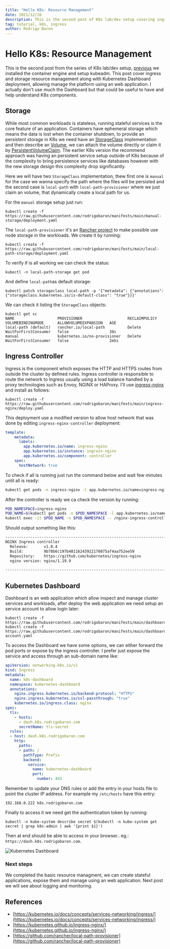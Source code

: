 ```yaml
---
title: "Hello K8s: Resource Management"
date: 2021/12/16
description: This is the second post of K8s lab/dev setup covering ingress, storage and Kubernetes Dashboard for resource management.
tag: tutorial, k8s, ingress
author: Rodrigo Baron
---
```


# Hello K8s: Resource Management

This is the second post from the series of K8s lab/dev setup, [previous](/posts/hello-k8s-install) we installed the container engine and setup kubeadm. This post cover ingress and storage resource management along with Kubernetes Dashboard deployment, allowing manage the platform using an web application. I actually don't use much the Dashboard but that could be useful to have and help understand K8s components.

## Storage

While most common workloads is stateless, running stateful services is the core feature of an application. Containers have ephemeral storage which means the data is lost when the container shutdown, to provide an persistent storage in K8s we need have an [StorageClass]([https://kubernetes.io/docs/concepts/storage/storage-classes/](https://kubernetes.io/docs/concepts/storage/storage-classes/)) implementation and then describe an [Volume]([https://kubernetes.io/docs/concepts/storage/volumes/](https://kubernetes.io/docs/concepts/storage/volumes/)), we can attach the volume directly or claim it by [PersistentVolumeClaim]([https://kubernetes.io/docs/concepts/storage/persistent-volumes/](https://kubernetes.io/docs/concepts/storage/persistent-volumes/)). The earlier K8s version the recommend approach was having an persistent service setup outside of K8s because of the complexity to bring persistence services like databases however with the new storage design this complexity drop significantly.

Here we will have two `StorageClass` implementation, thew first one is `manual` for the case we wanna specify the path where the files will be persisted and the second case is `local-path` with `local-path-provisioner` where we just claim an volume, that dynamically create a local path for us. 

For the `manual` storage setup just run:

```
kubectl create -f https://raw.githubusercontent.com/rodrigobaron/manifests/main/manual-storage/deployment.yaml
```

The `local-path-provisioner` it's an [Rancher project]([https://github.com/rancher/local-path-provisioner](https://github.com/rancher/local-path-provisioner)) to make possible use node storage in the workloads. We create it by running:

```
kubectl create -f https://raw.githubusercontent.com/rodrigobaron/manifests/main/local-path-storage/deployment.yaml
```

To verify if is all working we can check the status:

```
kubectl -n local-path-storage get pod
```

And define `local-path`as default storage:

```
kubectl patch storageclass local-path -p '{"metadata": {"annotations": {"storageclass.kubernetes.io/is-default-class": "true"}}}'
```

We can check it listing the `StorageClass` objects:

```
kubectl get sc
NAME                   PROVISIONER                    RECLAIMPOLICY   VOLUMEBINDINGMODE      ALLOWVOLUMEEXPANSION   AGE
local-path (default)   rancher.io/local-path          Delete          WaitForFirstConsumer   false                  38s
manual                 kubernetes.io/no-provisioner   Delete          WaitForFirstConsumer   false                  2m5s
```

## Ingress Controller

Ingress is the component which exposes the HTTP and HTTPS routes from outside the cluster by defined rules. Ingress controller is responsible to route the network to Ingress usually using a load balance handled by a proxy technologies such as Envoy, NGINX or HAProxy. I'll use [ingress-nginx]([https://kubernetes.github.io/ingress-nginx/](https://kubernetes.github.io/ingress-nginx/)) and install as follows:

```
kubectl create -f https://raw.githubusercontent.com/rodrigobaron/manifests/main/ingress-nginx/deploy.yaml
```

This deployment use a modified version to allow host network that was done by editing `ingress-nginx-controller` deployment:

```yaml
template:
    metadata:
      labels:
        app.kubernetes.io/name: ingress-nginx
        app.kubernetes.io/instance: ingress-nginx
        app.kubernetes.io/component: controller
    spec:
      hostNetwork: true
```

To check if all is running just run the command below and wait few minutes until all is ready:

```bash
kubectl get pods -n ingress-nginx -l app.kubernetes.io/name=ingress-nginx
```

After the controller is ready we ca check the version by running:

```bash
POD_NAMESPACE=ingress-nginx
POD_NAME=$(kubectl get pods -n $POD_NAMESPACE -l app.kubernetes.io/name=ingress-nginx --field-selector=status.phase=Running -o jsonpath='{.items[0].metadata.name}')
kubectl exec -it $POD_NAME -n $POD_NAMESPACE -- /nginx-ingress-controller --version
```

Should output something like this:

```bash
-------------------------------------------------------------------------------
NGINX Ingress controller
  Release:       v1.0.4
  Build:         9b78b6c197b48116243922170875af4aa752ee59
  Repository:    https://github.com/kubernetes/ingress-nginx
  nginx version: nginx/1.19.9

-------------------------------------------------------------------------------
```

## Kubernetes Dashboard

Dashboard is an web application which allow inspect and manage cluster services and workloads, after deploy the web application we need setup an service account to allow login later:

```
kubectl create -f https://raw.githubusercontent.com/rodrigobaron/manifests/main/dashboard/deployment.yaml
kubectl create -f https://raw.githubusercontent.com/rodrigobaron/manifests/main/dashboard/service-account.yaml
```

To access the Dashboard we have some options, we can either forward the pod ports or expose by the ingress controller. I prefer just expose the service and access through an sub-domain name like:

```yaml
apiVersion: networking.k8s.io/v1
kind: Ingress
metadata:
  name: k8s-dashboard
  namespace: kubernetes-dashboard
  annotations:
    nginx.ingress.kubernetes.io/backend-protocol: "HTTPS"
    nginx.ingress.kubernetes.io/ssl-passthrough: "true"
    kubernetes.io/ingress.class: nginx
spec:
  tls:
    - hosts:
      - dash.k8s.rodrigobaron.com
      secretName: tls-secret
  rules:
  - host: dash.k8s.rodrigobaron.com
    http:
      paths:
      - path: /
        pathType: Prefix
        backend:
          service:
            name: kubernetes-dashboard
            port:
              number: 443
```

Remember to update your DNS rules or add the entry in your hosts file to point the cluster IP address. For example my `/etc/hosts` have this entry:

```
192.168.0.222 k8s.rodrigobaron.com
```

Finally to access it we need get the authentication token by running:

```
kubectl -n kube-system describe secret $(kubectl -n kube-system get secret | grep k8s-admin | awk '{print $1}')
```

Then at end should be able to access in your browser.. eg.: `https://dash.k8s.rodrigobaron.com`.

![Kubernetes Dashboard](/images/hello-k8s-resource-management/kubernetes-dashboard.png)

### Next steps

We completed the basic resource managment, we can create stateful applications, expose them and manage using an web application. Next post we will see about logging and monitoring.

## References

- [https://kubernetes.io/docs/concepts/services-networking/ingress/](https://kubernetes.io/docs/concepts/services-networking/ingress/)
- [https://kubernetes.github.io/ingress-nginx/](https://kubernetes.github.io/ingress-nginx/)
- [https://github.com/rancher/local-path-provisioner](https://github.com/rancher/local-path-provisioner)
